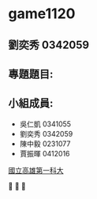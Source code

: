 # game1120

## 劉奕秀 0342059

## 專題題目:
## 小組成員:
* 吳仁凱 0341055
* 劉奕秀 0342059
* 陳中毅 0231077
* 賈振暉 0412016

[國立高雄第一科大](http://www.nkfust.edu.tw/bin/home.php)

:pig: :panda_face: :rabbit:

